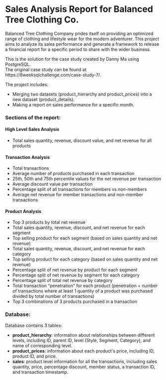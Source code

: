 # Sales Analysis Report for Balanced Tree Clothing Co.
<p>Balanced Tree Clothing Company prides itself on providing an optimized range of clothing and lifestyle wear for the modern adventurer. This project aims to analyze its sales performance and generate a framework to release a financial report for a specific period to share with the wider business.</p>
<p>This is the solution for the case study created by Danny Ma using PostgreSQL.<br>
The original case study can be found at https://8weeksqlchallenge.com/case-study-7/. </p>
<p>The project includes:
<ul>
<li>Merging two datasets (product_hierarchy and product_prices) into a new dataset (product_details).</li>
<li>Making a report on sales performance for a specific month.</li>
</ul>

<h3>Sections of the report:</p>
<h4>High Level Sales Analysis</h4>
<ul>  
<li>Total sales quantity, revenue, discount value, and net revenue for all products</li>
</ul>
  
<h4>Transaction Analysis</h4>
<ul>
<li>Total transactions</li>
<li>Average number of products purchased in each transaction</li>
<li>25th, 50th and 75th percentile values for the net revenue per transaction</li>
<li>Average discount value per transaction</li>
<li>Percentage split of all transactions for members vs non-members</li>
<li>Average net revenue for member transactions and non-member transactions</li>
</ul>

<h4>Product Analysis</h4>
<ul>
<li>Top 3 products by total net revenue</li>
<li>Total sales quantity, revenue, discount, and net revenue for each segment</li>
<li>Top selling product for each segment (based on sales quantity and net revenue)</li>
<li>Total sales quantity, revenue, discount, and net revenue for each category</li>
<li>Top selling product for each category (based on sales quantity and net revenue)</li>
<li>Percentage split of net revenue by product for each segment</li>
<li>Percentage split of net revenue by segment for each category</li>
<li>Percentage split of total net revenue by category</li>
<li>Total transaction “penetration” for each product (penetration = number of transactions where at least 1 quantity of a product was purchased divided by total number of transactions)</li>
<li>Top 3 combinations of 3 products purchased in a transaction</li>
</ul>

<h3>Database:</h3>
<p>Database contains 3 tables:
<ul>
<li><strong>product_hierarchy</strong>: information about relationships between different levels, including ID, parent ID, level (Style, Segment, Category), and name of corresponding level.</li>
<li><strong>product_prices</strong>: information about each product's price, including ID, product ID, and price.</li>
<li><strong>sales</strong>: product level information for all the transactions, including sales quantity, price, percentage discount, member status, a transaction ID, and transaction timestamp.</li>
</ul>



